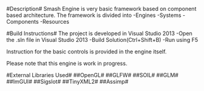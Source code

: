 #Description#
Smash Engine is very basic framework based on component based architecture.
The framework is divided into
-Engines
-Systems
-Components
-Resources



#Build Instructions#
The project is developed in Visual Studio 2013
-Open the .sln file in Visual Studio 2013
-Build Solution(Ctrl+Shift+B)
-Run using F5

Instruction for the basic controls is provided in the engine itself.

Please note that this engine is work in progress.

#External Libraries Used#
##OpenGL#
##GLFW#
##SOIL#
##GLM#
##ImGUI#
##Sigslot#
##TinyXML2#
##Assimp#
